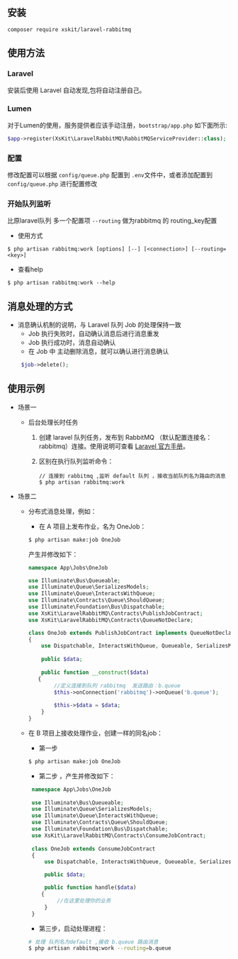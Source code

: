 ## 安装
```
composer require xskit/laravel-rabbitmq
```
## 使用方法
### Laravel
安装后使用 Laravel 自动发现,包将自动注册自己。

### Lumen
对于Lumen的使用，服务提供者应该手动注册，`bootstrap/app.php` 如下面所示:
```php
$app->register(XsKit\LaravelRabbitMQ\RabbitMQServiceProvider::class);
```

### 配置
修改配置可以根据 `config/queue.php` 配置到 `.env`文件中，或者添加配置到 `config/queue.php` 进行配置修改

### 开始队列监听  
比原laravel队列 多一个配置项 `--routing` 做为rabbitmq 的 routing_key配置
- 使用方式
```
$ php artisan rabbitmq:work [options] [--] [<connection>] [--routing=<key>]
```
- 查看help
```
$ php artisan rabbitmq:work --help
```
## 消息处理的方式
- 消息确认机制的说明，与 Laravel 队列 Job 的处理保持一致
    - Job 执行失败时，自动确认消息后进行消息重发
    - Job 执行成功时，消息自动确认
    - 在 Job 中 主动删除消息，就可以确认进行消息确认
    ```php
     $job->delete();
    ```
    
## 使用示例
- 场景一
    - 后台处理长时任务  
      
        1. 创建 laravel 队列任务，发布到 RabbitMQ （默认配置连接名：rabbitmq）连接。使用说明可查看 [Laravel 官方手册](https://laravel.com/docs/5.8/queues)。
           
        2. 区别在执行队列监听命令：
            ```
            // 连接到 rabbitmq ,监听 default 队列 ，接收当前队列名为路由的消息
            $ php artisan rabbitmq:work
            ```
    
- 场景二
    - 分布式消息处理，例如：
    
       - 在 A 项目上发布作业，名为 OneJob：
       ```bash
       $ php artisan make:job OneJob
       ```
       产生并修改如下：
      ```php
      namespace App\Jobs\OneJob
      
      use Illuminate\Bus\Queueable;
      use Illuminate\Queue\SerializesModels;
      use Illuminate\Queue\InteractsWithQueue;
      use Illuminate\Contracts\Queue\ShouldQueue;
      use Illuminate\Foundation\Bus\Dispatchable;
      use XsKit\LaravelRabbitMQ\Contracts\PublishJobContract;
      use XsKit\LaravelRabbitMQ\Contracts\QueueNotDeclare;
      
      class OneJob extends PublishJobContract implements QueueNotDeclare
      {
          use Dispatchable, InteractsWithQueue, Queueable, SerializesModels;
    
          public $data;
    
          public function __construct($data)
         {
              //定义连接到队列 rabbitmq  发送路由：b.queue
              $this->onConnection('rabbitmq')->onQueue('b.queue');
        
              $this->$data = $data;       
          }
      }
      ```
      
    - 在 B 项目上接收处理作业，创建一样的同名job：
      
        - 第一步 
        ```bash
        $ php artisan make:job OneJob
        ```
        - 第二步 ，产生并修改如下：
        ```php
         namespace App\Jobs\OneJob
         
         use Illuminate\Bus\Queueable;
         use Illuminate\Queue\SerializesModels;
         use Illuminate\Queue\InteractsWithQueue;
         use Illuminate\Contracts\Queue\ShouldQueue;
         use Illuminate\Foundation\Bus\Dispatchable;
         use XsKit\LaravelRabbitMQ\Contracts\ConsumeJobContract;
         
         class OneJob extends ConsumeJobContract
         {
             use Dispatchable, InteractsWithQueue, Queueable, SerializesModels;
        
             public $data;
        
             public function handle($data)
            {
                 //在这里处理你的业务           
             }
         }
        ```
        - 第三步，启动处理进程：
        ```bash
        # 处理 队列名为default ,接收 b.queue 路由消息 
        $ php artisan rabbitmq:work --routing=b.queue
        ```
    
       

